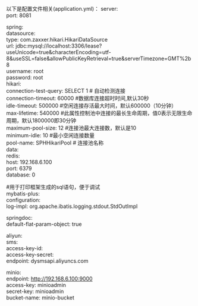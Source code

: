 以下是配置文件相关(application.yml)：
server:<br />
  port: 8081<br />

spring:<br />
  datasource:<br />
    type: com.zaxxer.hikari.HikariDataSource<br />
    url: jdbc:mysql://localhost:3306/lease?useUnicode=true&characterEncoding=utf-8&useSSL=false&allowPublicKeyRetrieval=true&serverTimezone=GMT%2b8 <br />
    username: root<br />
    password: root<br />
    hikari:<br />
      connection-test-query: SELECT 1 # 自动检测连接<br />
      connection-timeout: 60000 #数据库连接超时时间,默认30秒<br />
      idle-timeout: 500000 #空闲连接存活最大时间，默认600000（10分钟）<br />
      max-lifetime: 540000 #此属性控制池中连接的最长生命周期，值0表示无限生命周期，默认1800000即30分钟<br />
      maximum-pool-size: 12 #连接池最大连接数，默认是10<br />
      minimum-idle: 10 #最小空闲连接数量<br />
      pool-name: SPHHikariPool # 连接池名称<br />
  data:<br />
    redis:<br />
      host: 192.168.6.100<br />
      port: 6379<br />
      database: 0<br />

#用于打印框架生成的sql语句，便于调试<br />
mybatis-plus:<br />
  configuration:<br />
    log-impl: org.apache.ibatis.logging.stdout.StdOutImpl<br />

springdoc:<br />
  default-flat-param-object: true<br />

aliyun:<br />
  sms:<br />
    access-key-id: <access-key-id><br />
    access-key-secret: <access-key-secret><br />
    endpoint: dysmsapi.aliyuncs.com<br />

minio:<br />
  endpoint: http://192.168.6.100:9000<br />
  access-key: minioadmin<br />
  secret-key: minioadmin<br />
  bucket-name: minio-bucket<br />